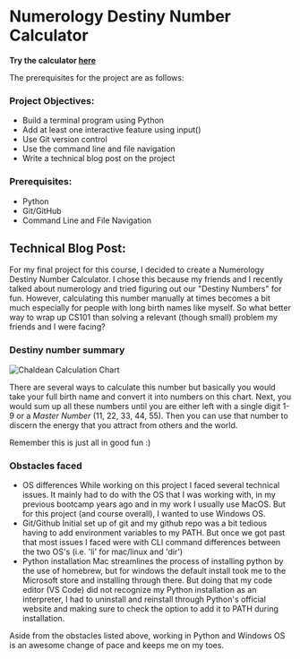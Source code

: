# Numerology Destiny Number Calculator

**Try the calculator [here](https://replit.com/@rmdpalo/numerology-calculator?v=1)**

The prerequisites for the project are as follows:

### Project Objectives:
- Build a terminal program using Python
- Add at least one interactive feature using input()
- Use Git version control
- Use the command line and file navigation
- Write a technical blog post on the project

### Prerequisites:
- Python
- Git/GitHub
- Command Line and File Navigation

## Technical Blog Post:

For my final project for this course, I decided to create a Numerology Destiny Number Calculator. 
I chose this because my friends and I recently talked about numerology and tried figuring out our "Destiny Numbers" for fun. However, calculating this number manually at times becomes a bit much especially for people with long birth names like myself. So what better way to wrap up CS101 than solving a relevant (though small) problem my friends and I were facing?

### Destiny number summary
![Chaldean Calculation Chart](https://user-images.githubusercontent.com/60564834/211191831-505196b1-63fd-4496-b408-cd1670854274.png)

There are several ways to calculate this number but basically you would take your full birth name and convert it into numbers on this chart. 
Next, you would sum up all these numbers until you are either left with a single digit 1-9 or a *Master Number* (11, 22, 33, 44, 55). Then you can use that number to discern the energy that you attract from others and the world.

Remember this is just all in good fun :)

### Obstacles faced

- OS differences
While working on this project I faced several technical issues. It mainly had to do with the OS that I was working with, in my previous bootcamp years ago and in my work I usually use MacOS. But for this project (and course overall), I wanted to use Windows OS. 
- Git/Github
Initial set up of git and my github repo was a bit tedious having to add environment variables to my PATH. But once we got past that most issues I faced were with CLI command differences between the two OS's (i.e. 'li' for mac/linux and 'dir')
- Python installation
Mac streamlines the process of installing python by the use of homebrew, but for windows the default install took me to the Microsoft store and installing through there. But doing that my code editor (VS Code) did not recognize my Python installation as an interpreter, I had to uninstall and reinstall through Python's official website and making sure to check the option to add it to PATH during installation.

Aside from the obstacles listed above, working in Python and Windows OS is an awesome change of pace and keeps me on my toes.

